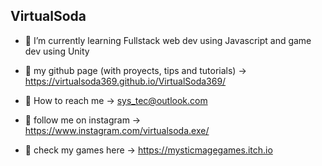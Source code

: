 ## VirtualSoda

- 🥤 I’m currently learning Fullstack web dev using Javascript and game dev using Unity

- 🥤 my github page (with proyects, tips and tutorials) -> https://virtualsoda369.github.io/VirtualSoda369/

- 🥤 How to reach me -> sys_tec@outlook.com

- 🥤 follow me on instagram -> https://www.instagram.com/virtualsoda.exe/ 

- 🥤 check my games here -> https://mysticmagegames.itch.io
